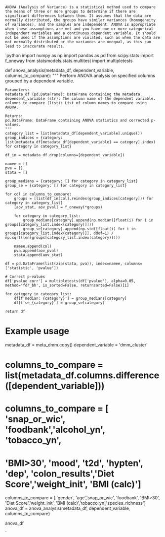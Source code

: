 ```
ANOVA (Analysis of Variance) is a statistical method used to compare the means of three or more groups to determine if there are significant differences between them. It assumes that the data are normally distributed, the groups have similar variances (homogeneity of variances), and the samples are independent. ANOVA is appropriate when these assumptions are met and you have one or more categorical independent variables and a continuous dependent variable. It should not be used if the assumptions are violated, such as when the data are not normally distributed or the variances are unequal, as this can lead to inaccurate results.
```

`python
import numpy as np
import pandas as pd
from scipy.stats import f_oneway
from statsmodels.stats.multitest import multipletests

def anova_analysis(metadata_df, dependent_variable, columns_to_compare):
    """
    Perform ANOVA analysis on specified columns grouped by a dependent variable.

    Parameters:
    metadata_df (pd.DataFrame): DataFrame containing the metadata.
    dependent_variable (str): The column name of the dependent variable.
    columns_to_compare (list): List of column names to compare using ANOVA.

    Returns:
    pd.DataFrame: DataFrame containing ANOVA statistics and corrected p-values.
    """
    category_list = list(metadata_df[dependent_variable].unique())
    group_indices = {category: list(metadata_df[metadata_df[dependent_variable] == category].index) for category in category_list}

    df_in = metadata_df.drop(columns=[dependent_variable])

    namee = []
    pva = []
    stata = []

    group_medians = {category: [] for category in category_list}
    group_se = {category: [] for category in category_list}

    for col in columns_to_compare:
        groups = [list(df_in[col].reindex(group_indices[category])) for category in category_list]
        [aov_stat, aov_pval] = f_oneway(*groups)

        for category in category_list:
            group_medians[category].append(np.median([float(i) for i in groups[category_list.index(category)]]))
            group_se[category].append(np.std([float(i) for i in groups[category_list.index(category)]], ddof=1) / np.sqrt(len(groups[category_list.index(category)])))

        namee.append(col)
        pva.append(aov_pval)
        stata.append(aov_stat)

    df = pd.DataFrame(list(zip(stata, pva)), index=namee, columns=['statistic', 'pvalue'])

    # Correct p-values
    df['pvalue_corr'] = multipletests(df['pvalue'], alpha=0.05, method='fdr_bh', is_sorted=False, returnsorted=False)[1]

    for category in category_list:
        df[f'median: {category}'] = group_medians[category]
        df[f'se_{category}'] = group_se[category]

    return df

# Example usage
metadata_df = meta_dmm.copy()
dependent_variable = 'dmm_cluster'
# columns_to_compare = list(metadata_df.columns.difference([dependent_variable]))
# columns_to_compare = [  'snap_or_wic', 'foodbank','alcohol_yn', 'tobacco_yn',
#                      'BMI>30', 'mood', 't2d', 'hypten', 'dep',  'colon_results','Diet Score','weight_init', 'BMI (calc)']


columns_to_compare = [ 'gender', 'age','snap_or_wic', 'foodbank',
                      'BMI>30', 'Diet Score','weight_init', 'BMI (calc)','tobacco_yn','species_richness']
anova_df = anova_analysis(metadata_df, dependent_variable, columns_to_compare)

anova_df

`
